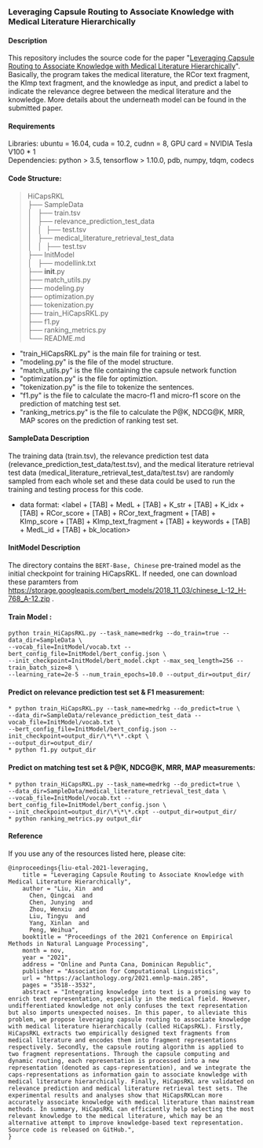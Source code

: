 ### Leveraging Capsule Routing to Associate Knowledge with Medical Literature Hierarchically

#### Description
This repository includes the source code for the paper "[Leveraging Capsule Routing to Associate Knowledge with Medical Literature Hierarchically](https://aclanthology.org/2021.emnlp-main.285/)". 
Basically, the program takes the medical literature, the RCor text fragment, the KImp text fragment, and the knowledge as input, and predict a label to indicate the relevance degree between the medical literature and the knowledge. 
More details about the underneath model can be found in the submitted paper.

#### Requirements
Libraries: ubuntu = 16.04, cuda = 10.2, cudnn = 8, GPU card = NVIDIA Tesla V100 * 1<br>
Dependencies: python > 3.5, tensorflow > 1.10.0, pdb, numpy, tdqm, codecs<br>
#### Code Structure:
>HiCapsRKL<br>
├── SampleData<br>
│   ├── train.tsv<br>
│   ├── relevance_prediction_test_data<br>
│   │  ├── test.tsv<br>
│   ├── medical_literature_retrieval_test_data<br>
│   │  ├── test.tsv<br>
├── InitModel<br>
│   ├── modellink.txt<br>
├── __init__.py<br>
├── match_utils.py<br>
├── modeling.py<br>
├── optimization.py<br>
├── tokenization.py<br>
├── train_HiCapsRKL.py<br>
├── f1.py<br>
├── ranking_metrics.py<br>
└── README.md<br>

* "train_HiCapsRKL.py" is the main file for training or test.
* "modeling.py" is the file of the model structure.
* "match_utils.py" is the file containing the capsule network function
* "optimization.py" is the file for optimiztion.
* "tokenization.py" is the file to tokenize the sentences.
* "f1.py" is the file to calculate the macro-f1 and micro-f1 score on the prediction of matching test set.
* "ranking_metrics.py" is the file to calculate the P@K, NDCG@K, MRR, MAP scores on the prediction of ranking test set.

#### SampleData Description
The training data (train.tsv), the relevance prediction test data (relevance_prediction_test_data/test.tsv), and the medical literature retrieval test data (medical_literature_retrieval_test_data/test.tsv) are randomly sampled from each whole set 
and these data could be used to run the training and testing process for this code.
* data format: <label + [TAB] + MedL + [TAB] + K_str + [TAB] + K_idx + [TAB] + RCor_score + [TAB] + RCor_text_fragment + [TAB] + KImp_score + [TAB] + KImp_text_fragment + [TAB] + keywords + [TAB] + MedL_id + [TAB] + bk_location>

#### InitModel Description
The directory contains the `BERT-Base, Chinese` pre-trained model as the initial checkpoint for training HiCapsRKL. If needed, one can download these paramters from https://storage.googleapis.com/bert_models/2018_11_03/chinese_L-12_H-768_A-12.zip .

#### Train Model : 
```shell
python train_HiCapsRKL.py --task_name=medrkg --do_train=true --data_dir=SampleData \
--vocab_file=InitModel/vocab.txt --bert_config_file=InitModel/bert_config.json \
--init_checkpoint=InitModel/bert_model.ckpt --max_seq_length=256 --train_batch_size=8 \
--learning_rate=2e-5 --num_train_epochs=10.0 --output_dir=output_dir/
```
#### Predict on relevance prediction test set & F1 measurement: 
```shell
* python train_HiCapsRKL.py --task_name=medrkg --do_predict=true \
--data_dir=SampleData/relevance_prediction_test_data --vocab_file=InitModel/vocab.txt \
--bert_config_file=InitModel/bert_config.json --init_checkpoint=output_dir/\*\*\*.ckpt \
--output_dir=output_dir/
* python f1.py output_dir
```

#### Predict on matching test set & P@K, NDCG@K, MRR, MAP measurements: 
```shell
* python train_HiCapsRKL.py --task_name=medrkg --do_predict=true \
--data_dir=SampleData/medical_literature_retrieval_test_data \
--vocab_file=InitModel/vocab.txt --bert_config_file=InitModel/bert_config.json \
--init_checkpoint=output_dir/\*\*\*.ckpt --output_dir=output_dir/
* python ranking_metrics.py output_dir
```

#### Reference
If you use any of the resources listed here, please cite:<br>
```
@inproceedings{liu-etal-2021-leveraging,
    title = "Leveraging Capsule Routing to Associate Knowledge with Medical Literature Hierarchically",
    author = "Liu, Xin  and
      Chen, Qingcai  and
      Chen, Junying  and
      Zhou, Wenxiu  and
      Liu, Tingyu  and
      Yang, Xinlan  and
      Peng, Weihua",
    booktitle = "Proceedings of the 2021 Conference on Empirical Methods in Natural Language Processing",
    month = nov,
    year = "2021",
    address = "Online and Punta Cana, Dominican Republic",
    publisher = "Association for Computational Linguistics",
    url = "https://aclanthology.org/2021.emnlp-main.285",
    pages = "3518--3532",
    abstract = "Integrating knowledge into text is a promising way to enrich text representation, especially in the medical field. However, undifferentiated knowledge not only confuses the text representation but also imports unexpected noises. In this paper, to alleviate this problem, we propose leveraging capsule routing to associate knowledge with medical literature hierarchically (called HiCapsRKL). Firstly, HiCapsRKL extracts two empirically designed text fragments from medical literature and encodes them into fragment representations respectively. Secondly, the capsule routing algorithm is applied to two fragment representations. Through the capsule computing and dynamic routing, each representation is processed into a new representation (denoted as caps-representation), and we integrate the caps-representations as information gain to associate knowledge with medical literature hierarchically. Finally, HiCapsRKL are validated on relevance prediction and medical literature retrieval test sets. The experimental results and analyses show that HiCapsRKLcan more accurately associate knowledge with medical literature than mainstream methods. In summary, HiCapsRKL can efficiently help selecting the most relevant knowledge to the medical literature, which may be an alternative attempt to improve knowledge-based text representation. Source code is released on GitHub.",
}
```

